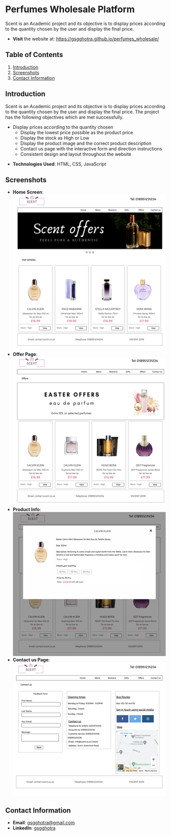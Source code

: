 # Perfumes Wholesale Platform
Scent is an Academic project and its objective is to display prices according to the quantity chosen by the user and display the final price.

- **Visit** the website at: https://gsgghotra.github.io/perfumes_wholesale/

## Table of Contents
1. [Introduction](#introduction)
2. [Screenshots](#screenshots)
3. [Contact Information](#contact-information)

## Introduction
Scent is an Academic project and its objective is to display prices according to the quantity chosen by the user and display the final price. The project has the following objectives which are met successfully.

* Display prices according to the quantity chosen
    * Display the lowest price possible as the product price
    * Display the stock as High or Low
    * Display the product image and the correct product description
    * Contact us page with the interactive form and direction instructions
    * Consistent design and layout throughout the website

- **Technologies Used**: HTML, CSS, JavaScript

## Screenshots
- **Home Screen**:
![Screenshot of Home page](assets/image/screenshots/Screenshot-homepage.png)
- **Offer Page**:
![Screenshot of Offers page](assets/image/screenshots/Screenshot-OffersPAge.png)
- **Product Info**:
![Screenshot of product page](assets/image/screenshots/Screenshot-ProductInfo.png)
- **Contact us Page**:
![Screenshot of Contact us page](assets/image/screenshots/Screenshot-ContactPage.png)



## Contact Information

- **Email**: gsgghotra@gmail.com
- **LinkedIn**: [gsgghotra](https://www.linkedin.com/in/gsgghotra/)